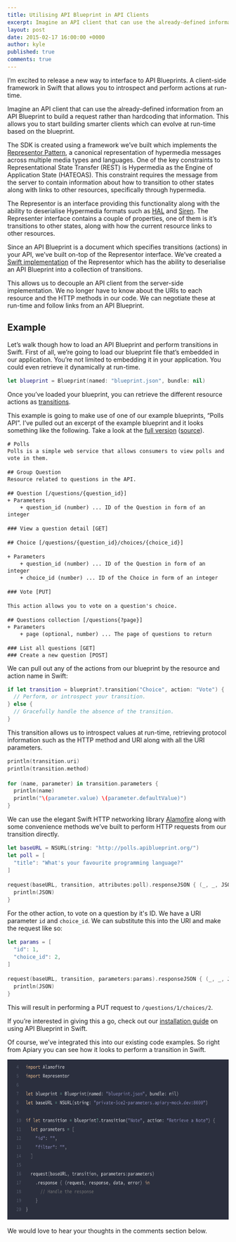 ```yaml
---
title: Utilising API Blueprint in API Clients
excerpt: Imagine an API client that can use the already-defined information from an API Blueprint to build a request
layout: post
date: 2015-02-17 16:00:00 +0000
author: kyle
published: true
comments: true
---
```


I’m excited to release a new way to interface to API Blueprints. A client-side framework in Swift that allows you to introspect and perform actions at run-time.

Imagine an API client that can use the already-defined information from an API Blueprint to build a request rather than hardcoding that information. This allows you to start building smarter clients which can evolve at run-time based on the blueprint.

The SDK is created using a framework we’ve built which implements the [Representor Pattern](https://github.com/the-hypermedia-project/charter#representor-pattern), a canonical representation of hypermedia messages across multiple media types and languages. One of the key constraints to Representational State Transfer (REST) is Hypermedia as the Engine of Application State (HATEOAS). This constraint requires the message from the server to contain information about how to transition to other states along with links to other resources, specifically through hypermedia.

The Representor is an interface providing this functionality along with the ability to deserialise Hypermedia formats such as [HAL](http://stateless.co/hal_specification.html) and [Siren](https://github.com/kevinswiber/siren). The Representer interface contains a couple of properties, one of them is it’s transitions to other states, along with how the current resource links to other resources.

Since an API Blueprint is a document which specifies transitions (actions) in your API, we’ve built on-top of the Representor interface. We’ve created a [Swift implementation](https://github.com/the-hypermedia-project/representor-swift) of the Representor which has the ability to deserialise an API Blueprint into a collection of transitions.

This allows us to decouple an API client from the server-side implementation. We no longer have to know about the URIs to each resource and the HTTP methods in our code. We can negotiate these at run-time and follow links from an API Blueprint.

## Example

Let’s walk though how to load an API Blueprint and perform transitions in Swift. First of all, we’re going to load our blueprint file that’s embedded in our application. You’re not limited to embedding it in your application. You could even retrieve it dynamically at run-time.

```swift
let blueprint = Blueprint(named: "blueprint.json", bundle: nil)
```

Once you’ve loaded your blueprint, you can retrieve the different resource actions as [transitions](https://github.com/the-hypermedia-project/charter/blob/master/reference/hypermedia-elements.md#transitions).

This example is going to make use of one of our example blueprints, “Polls API”. I’ve pulled out an excerpt of the example blueprint and it looks something like the following. Take a look at the [full version](http://docs.pollsapi.apiary.io/) ([source](https://github.com/apiaryio/api-blueprint/blob/be00b000e47561419f654374dd975a02083354e8/examples/Polls%20API.md)).

```apib
# Polls
Polls is a simple web service that allows consumers to view polls and vote in them.

## Group Question
Resource related to questions in the API.

## Question [/questions/{question_id}]
+ Parameters
    + question_id (number) ... ID of the Question in form of an integer

### View a question detail [GET]

## Choice [/questions/{question_id}/choices/{choice_id}]

+ Parameters
    + question_id (number) ... ID of the Question in form of an integer
    + choice_id (number) ... ID of the Choice in form of an integer

### Vote [PUT]

This action allows you to vote on a question's choice.

## Questions collection [/questions{?page}]
+ Parameters
    + page (optional, number) ... The page of questions to return

### List all questions [GET]
### Create a new question [POST]
```

We can pull out any of the actions from our blueprint by the resource and action name in Swift:

```swift
if let transition = blueprint?.transition("Choice", action: "Vote") {
  // Perform, or introspect your transition.
} else {
  // Gracefully handle the absence of the transition.
}
```

This transition allows us to introspect values at run-time, retrieving protocol information such as the HTTP method and URI along with all the URI parameters.

```swift
println(transition.uri)
println(transition.method)

for (name, parameter) in transition.parameters {
  println(name)
  println("\(parameter.value) \(parameter.defaultValue)")
}
```

We can use the elegant Swift HTTP networking library [Alamofire](https://github.com/Alamofire/Alamofire) along with some convenience methods we’ve built to perform HTTP requests from our transition directly.

```swift
let baseURL = NSURL(string: "http://polls.apiblueprint.org/")
let poll = [
  "title": "What's your favourite programming language?"
]

request(baseURL, transition, attributes:poll).responseJSON { (_, _, JSON, _) in
  println(JSON)
}
```

For the other action, to vote on a question by it's ID. We have a URI parameter
`id` and `choice_id`. We can substitute this into the URI and make the request like so:

```swift
let params = [
  "id": 1,
  "choice_id": 2,
]

request(baseURL, transition, parameters:params).responseJSON { (_, _, JSON, _) in
  println(JSON)
}
```

This will result in performing a PUT request to `/questions/1/choices/2`.

If you’re interested in giving this a go, check out our [installation guide](https://github.com/the-hypermedia-project/representor-swift/wiki/API-Blueprint) on using API Blueprint in Swift.

Of course, we’ve integrated this into our existing code examples. So right from Apiary you can see how it looks to perform a transition in Swift.

<img src="/images/2015-02-17-Utilising-API-Blueprint-in-API-Clients/code-example.png" width="665" height="364" alt="API Blueprint Representor Code Examples" />

We would love to hear your thoughts in the comments section below.
